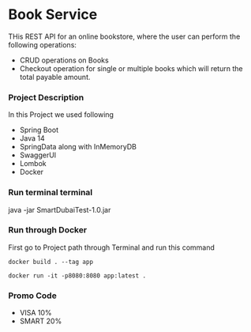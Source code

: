 # Book Service

THis REST API for an online bookstore, where the user can perform the following operations:

- CRUD operations on Books 
- Checkout operation for single or multiple books which will return the total payable amount.

### Project Description

In this Project we used following 
- Spring Boot
- Java 14
- SpringData along with InMemoryDB
- SwaggerUI
- Lombok
- Docker





### Run terminal terminal
java -jar SmartDubaiTest-1.0.jar


### Run through Docker

First go to Project path through Terminal and run this command

```
docker build . --tag app

docker run -it -p8080:8080 app:latest .
```



### Promo Code
- VISA   10%
- SMART  20%
